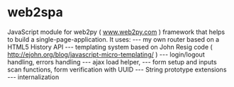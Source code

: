 # web2spa

JavaScript module for web2py ( www.web2py.com ) framework that helps to build a single-page-application.
It uses:
---  my own router based on a HTML5 History API
---  templating system based on John Resig code ( http://ejohn.org/blog/javascript-micro-templating/ )
---  login/logout handling, errors handling
---  ajax load helper,
---  form setup and inputs scan functions, form verification with UUID
---  String prototype extensions
---  internalization
